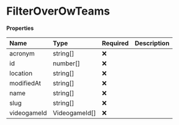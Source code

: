 # FilterOverOwTeams

**Properties**

| Name        | Type          | Required | Description |
| :---------- | :------------ | :------- | :---------- |
| acronym     | string[]      | ❌       |             |
| id          | number[]      | ❌       |             |
| location    | string[]      | ❌       |             |
| modifiedAt  | string[]      | ❌       |             |
| name        | string[]      | ❌       |             |
| slug        | string[]      | ❌       |             |
| videogameId | VideogameId[] | ❌       |             |
